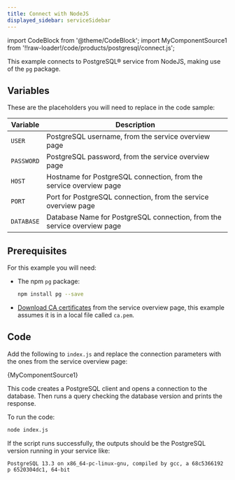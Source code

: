 ```yaml
---
title: Connect with NodeJS
displayed_sidebar: serviceSidebar
---
```


import CodeBlock from '@theme/CodeBlock';
import MyComponentSource1 from '!!raw-loader!/code/products/postgresql/connect.js';

This example connects to PostgreSQL® service from NodeJS, making use of the `pg` package.

## Variables

These are the placeholders you will need to replace in the code sample:

| Variable   | Description                                                             |
| ---------- | ----------------------------------------------------------------------- |
| `USER`     | PostgreSQL username, from the service overview page                     |
| `PASSWORD` | PostgreSQL password, from the service overview page                     |
| `HOST`     | Hostname for PostgreSQL connection, from the service overview page      |
| `PORT`     | Port for PostgreSQL connection, from the service overview page          |
| `DATABASE` | Database Name for PostgreSQL connection, from the service overview page |

## Prerequisites

For this example you will need:

-   The npm `pg` package:

    ```bash
    npm install pg --save
    ```

-   [Download CA certificates](/docs/platform/concepts/tls-ssl-certificates#download-ca-certificates) from the service overview page, this example assumes it
    is in a local file called `ca.pem`.

## Code

Add the following to `index.js` and replace the connection parameters
with the ones from the service overview page:

<CodeBlock language='javascript'>{MyComponentSource1}</CodeBlock>

This code creates a PostgreSQL client and opens a connection to the
database. Then runs a query checking the database version and prints the
response.

To run the code:

```bash
node index.js
```

If the script runs successfully, the outputs should be the PostgreSQL
version running in your service like:

```text
PostgreSQL 13.3 on x86_64-pc-linux-gnu, compiled by gcc, a 68c5366192 p 6520304dc1, 64-bit
```
